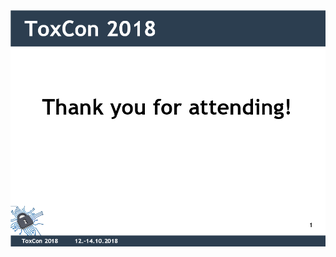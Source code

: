 <img src="https://raw.githubusercontent.com/zoff99/ToxCon2018/master/slides/toxcon_2018_thank_you_for_attending.png" width="640">
